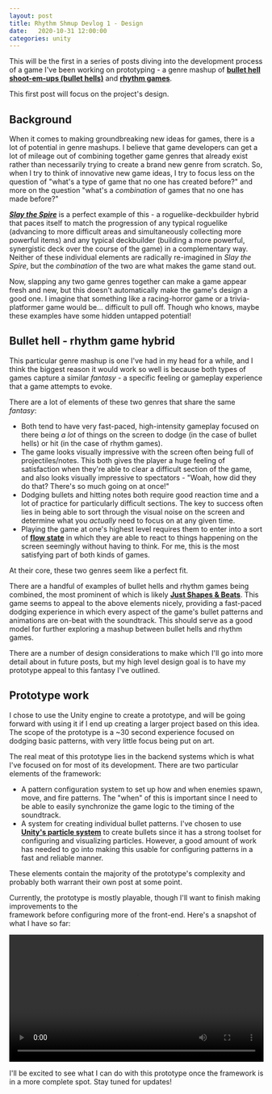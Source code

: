 ```yaml
---
layout: post
title: Rhythm Shmup Devlog 1 - Design
date:   2020-10-31 12:00:00
categories: unity
---
```


This will be the first in a series of posts diving into the development process of 
a game I've been working on prototyping - a genre mashup of 
[**bullet hell shoot-em-ups (bullet hells)**](https://tvtropes.org/pmwiki/pmwiki.php/Main/BulletHell) 
and [**rhythm games**](https://en.wikipedia.org/wiki/Rhythm_game). 

This first post will focus on the project's design. 

## Background

When it comes to making groundbreaking new ideas for games, there is a lot of potential in 
genre mashups. I believe that game developers can get a lot of mileage out of combining 
together game genres that already exist rather than necessarily trying to create a brand 
new genre from scratch. So, when I try to think of innovative new game ideas, I try to focus 
less on the question of "what's a type of game that no one has created before?" and more on the 
question "what's a *combination* of games that no one has made before?"

[***Slay the Spire***](https://en.wikipedia.org/wiki/Slay_the_Spire) is a perfect example of this - 
a roguelike-deckbuilder hybrid that paces itself to match the progression of any 
typical roguelike (advancing to more difficult areas and simultaneously collecting more powerful items) 
and any typical deckbuilder (building a more powerful, synergistic deck over the course of the game) 
in a complementary way. Neither of these individual elements are radically re-imagined in *Slay the Spire*, but 
the *combination* of the two are what makes the game stand out. 

Now, slapping any two game genres together can make a game appear fresh and new, but 
this doesn't automatically make the game's design a good one. I imagine that something like a racing-horror 
game or a trivia-platformer game would be... difficult to pull off. Though who knows, maybe these examples 
have some hidden untapped potential! 

## Bullet hell - rhythm game hybrid

This particular genre mashup is one I've had in my head for a while, and I think the biggest reason 
it would work so well is because both types of games capture a similar *fantasy* - a specific feeling or 
gameplay experience that a game attempts to evoke. 

There are a lot of elements of these two genres that share the same *fantasy*: 
* Both tend to have very fast-paced, high-intensity gameplay focused on there being *a lot* of things on the screen to dodge (in the case of bullet hells) or hit (in the case of rhythm games). 
* The game looks visually impressive with the screen often being full of projectiles/notes. This both gives the player a huge feeling of satisfaction when they're able to clear a difficult section of the game, and also looks visually impressive to spectators - "Woah, how did they do that? There's so much going on at once!"
* Dodging bullets and hitting notes both require good reaction time and a lot of practice for particularly difficult sections. The key to success often lies in being able to sort through the visual noise on the screen and determine what you *actually* need to focus on at any given time. 
* Playing the game at one's highest level requires them to enter into a sort of [**flow state**](https://www.headspace.com/articles/flow-state) in which they are able to react to things happening on the screen seemingly without having to think. For me, this is the most satisfying part of both kinds of games. 

At their core, these two genres seem like a perfect fit. 

There are a handful of examples of bullet hells and rhythm games being combined, the most prominent of which is likely 
[**Just Shapes & Beats**](https://www.youtube.com/watch?v=aEGVEr4_3kI). This game seems to appeal to
the above elements nicely, providing a fast-paced dodging experience in which every aspect of the game's
bullet patterns and animations are on-beat with the soundtrack. This should serve as a good model for further exploring
a mashup between bullet hells and rhythm games. 

There are a number of design considerations to make which I'll go into more detail about in future posts,
but my high level design goal is to have my prototype appeal to this fantasy I've outlined. 

## Prototype work

I chose to use the Unity engine to create a prototype, and will be going forward with using it if I end
up creating a larger project based on this idea. The scope of the prototype is a ~30 second experience focused
on dodging basic patterns, with very little focus being put on art.

The real meat of this prototype lies in the backend systems which is what I've focused on for
most of its development. There are two particular elements of the framework:
* A pattern configuration system to set up how and when enemies spawn, move, and fire patterns. The "when" of this is important since I need to be able to easily synchronize the game logic to the timing of the soundtrack. 
* A system for creating individual bullet patterns. I've chosen to use [**Unity's particle system**](https://docs.unity3d.com/ScriptReference/ParticleSystem.html) to create bullets since it has a strong toolset for configuring and visualizing particles. However, a good amount of work has needed to go into making this usable for configuring patterns in a fast and reliable manner.

These elements contain the majority of the prototype's complexity and probably both warrant their own post at some point. 

Currently, the prototype is mostly playable, though I'll want to finish making improvements to the  
framework before configuring more of the front-end. Here's a snapshot of what I have so far: 

<video class="center-block" width="100%" height="auto" controls="controls">
  <source src="/static/img/FitD/basicGameplay.mp4" type="video/mp4">
</video>

I'll be excited to see what I can do with this prototype once the framework is in a more complete
spot. Stay tuned for updates!
